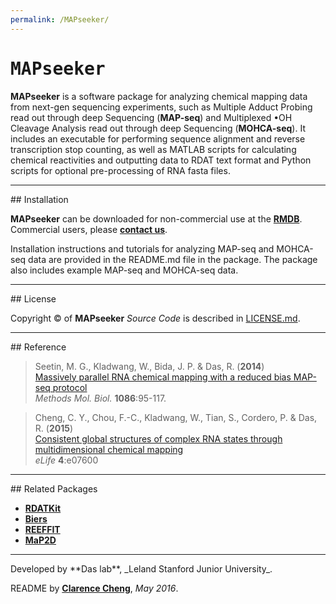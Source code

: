 ```yaml
---
permalink: /MAPseeker/
---
```


# <samp>MAPseeker</samp>

**MAPseeker** is a software package for analyzing chemical mapping data from next-gen sequencing experiments, such as Multiple Adduct Probing read out through deep Sequencing (**MAP-seq**) and Multiplexed •OH Cleavage Analysis read out through deep Sequencing (**MOHCA-seq**).
It includes an executable for performing sequence alignment and reverse transcription stop counting, as well as MATLAB scripts for calculating chemical reactivities and outputting data to RDAT text format and Python scripts for optional pre-processing of RNA fasta files.

<hr/>
## Installation

**MAPseeker** can be downloaded for non-commercial use at the [**RMDB**](https://rmdb.stanford.edu/tools/). Commercial users, please [**contact us**](https://rmdb.stanford.edu/help/about/#contact).

Installation instructions and tutorials for analyzing MAP-seq and MOHCA-seq data are provided in the README.md file in the package. The package also includes example MAP-seq and MOHCA-seq data.


<hr/>
## License

Copyright &copy; of **MAPseeker** _Source Code_ is described in [LICENSE.md](https://github.com/DasLab/MAPseeker/blob/master/LICENSE.md).


<hr/>
## Reference

>Seetin, M. G., Kladwang, W., Bida, J. P. & Das, R. (**2014**)<br/>
>[Massively parallel RNA chemical mapping with a reduced bias MAP-seq protocol](http://link.springer.com/10.1007/978-1-62703-667-2_6)<br/>
>*Methods Mol. Biol.* **1086**:95-117.

>Cheng, C. Y., Chou, F.-C., Kladwang, W., Tian, S., Cordero, P. & Das, R. (**2015**)<br/>
>[Consistent global structures of complex RNA states through multidimensional chemical mapping](https://elifesciences.org/content/4/e07600)<br/>
>*eLife* **4**:e07600

<hr/>
## Related Packages

* [**RDATKit**](http://hitrace.github.io/RDATKit/)
* [**Biers**](https://daslab.github.io/Biers/)
* [**REEFFIT**](https://daslab.github.io/REEFFIT)
* [**MaP2D**](https://daslab.github.io/MaP2D/)


<hr/>
Developed by **Das lab**, _Leland Stanford Junior University_.

README by [**Clarence Cheng**](https://github.com/cyucheng), *May 2016*.

